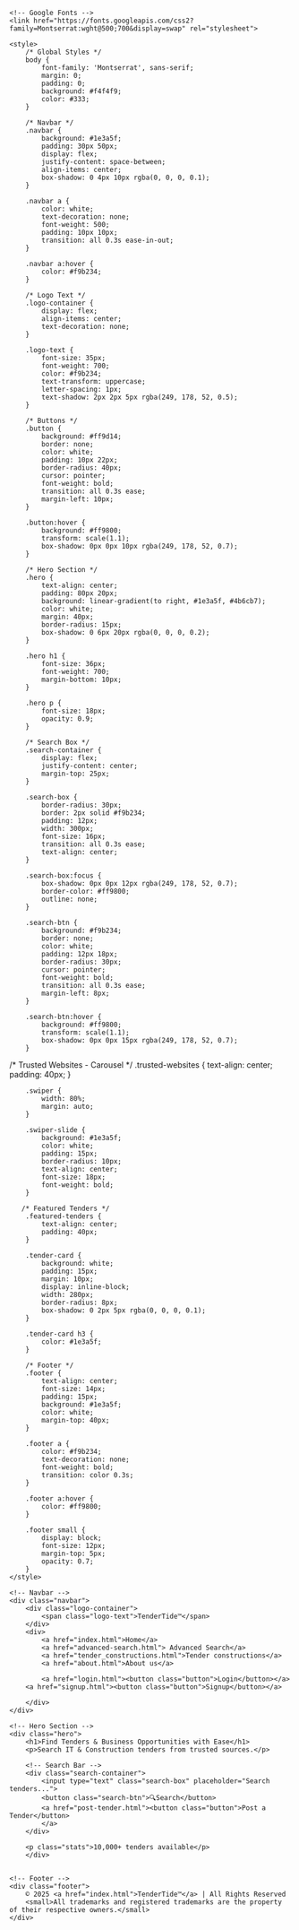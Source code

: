 <!DOCTYPE html>
<html lang="en">
<head>
    <meta charset="UTF-8">
    <meta name="viewport" content="width=device-width, initial-scale=1.0">
    <title>TenderTide</title>
    
    <!-- Google Fonts -->
    <link href="https://fonts.googleapis.com/css2?family=Montserrat:wght@500;700&display=swap" rel="stylesheet">

    <style>
        /* Global Styles */
        body {
            font-family: 'Montserrat', sans-serif;
            margin: 0;
            padding: 0;
            background: #f4f4f9;
            color: #333;
        }

        /* Navbar */
        .navbar {
            background: #1e3a5f;
            padding: 30px 50px;
            display: flex;
            justify-content: space-between;
            align-items: center;
            box-shadow: 0 4px 10px rgba(0, 0, 0, 0.1);
        }

        .navbar a {
            color: white;
            text-decoration: none;
            font-weight: 500;
            padding: 10px 10px;
            transition: all 0.3s ease-in-out;
        }

        .navbar a:hover {
            color: #f9b234;
        }

        /* Logo Text */
        .logo-container {
            display: flex;
            align-items: center;
            text-decoration: none;
        }

        .logo-text {
            font-size: 35px;
            font-weight: 700;
            color: #f9b234;
            text-transform: uppercase;
            letter-spacing: 1px;
            text-shadow: 2px 2px 5px rgba(249, 178, 52, 0.5);
        }

        /* Buttons */
        .button {
            background: #ff9d14;
            border: none;
            color: white;
            padding: 10px 22px;
            border-radius: 40px;
            cursor: pointer;
            font-weight: bold;
            transition: all 0.3s ease;
            margin-left: 10px;
        }

        .button:hover {
            background: #ff9800;
            transform: scale(1.1);
            box-shadow: 0px 0px 10px rgba(249, 178, 52, 0.7);
        }

        /* Hero Section */
        .hero {
            text-align: center;
            padding: 80px 20px;
            background: linear-gradient(to right, #1e3a5f, #4b6cb7);
            color: white;
            margin: 40px;
            border-radius: 15px;
            box-shadow: 0 6px 20px rgba(0, 0, 0, 0.2);
        }

        .hero h1 {
            font-size: 36px;
            font-weight: 700;
            margin-bottom: 10px;
        }

        .hero p {
            font-size: 18px;
            opacity: 0.9;
        }

        /* Search Box */
        .search-container {
            display: flex;
            justify-content: center;
            margin-top: 25px;
        }

        .search-box {
            border-radius: 30px;
            border: 2px solid #f9b234;
            padding: 12px;
            width: 300px;
            font-size: 16px;
            transition: all 0.3s ease;
            text-align: center;
        }

        .search-box:focus {
            box-shadow: 0px 0px 12px rgba(249, 178, 52, 0.7);
            border-color: #ff9800;
            outline: none;
        }

        .search-btn {
            background: #f9b234;
            border: none;
            color: white;
            padding: 12px 18px;
            border-radius: 30px;
            cursor: pointer;
            font-weight: bold;
            transition: all 0.3s ease;
            margin-left: 8px;
        }

        .search-btn:hover {
            background: #ff9800;
            transform: scale(1.1);
            box-shadow: 0px 0px 15px rgba(249, 178, 52, 0.7);
        }
/* Trusted Websites - Carousel */
.trusted-websites {
            text-align: center;
            padding: 40px;
        }

        .swiper {
            width: 80%;
            margin: auto;
        }

        .swiper-slide {
            background: #1e3a5f;
            color: white;
            padding: 15px;
            border-radius: 10px;
            text-align: center;
            font-size: 18px;
            font-weight: bold;
        }

       /* Featured Tenders */
        .featured-tenders {
            text-align: center;
            padding: 40px;
        }

        .tender-card {
            background: white;
            padding: 15px;
            margin: 10px;
            display: inline-block;
            width: 280px;
            border-radius: 8px;
            box-shadow: 0 2px 5px rgba(0, 0, 0, 0.1);
        }

        .tender-card h3 {
            color: #1e3a5f;
        }

        /* Footer */
        .footer {
            text-align: center;
            font-size: 14px;
            padding: 15px;
            background: #1e3a5f;
            color: white;
            margin-top: 40px;
        }

        .footer a {
            color: #f9b234;
            text-decoration: none;
            font-weight: bold;
            transition: color 0.3s;
        }

        .footer a:hover {
            color: #ff9800;
        }

        .footer small {
            display: block;
            font-size: 12px;
            margin-top: 5px;
            opacity: 0.7;
        }
    </style>
</head>
<body>

    <!-- Navbar -->
    <div class="navbar">
        <div class="logo-container">
            <span class="logo-text">TenderTide™</span>
        </div>
        <div>
            <a href="index.html">Home</a>
            <a href="advanced-search.html"> Advanced Search</a>
            <a href="tender_constructions.html">Tender constructions</a>
            <a href="about.html">About us</a>
            
            <a href="login.html"><button class="button">Login</button></a>
        <a href="signup.html"><button class="button">Signup</button></a>
   
        </div>
    </div>

    <!-- Hero Section -->
    <div class="hero">
        <h1>Find Tenders & Business Opportunities with Ease</h1>
        <p>Search IT & Construction tenders from trusted sources.</p>

        <!-- Search Bar -->
        <div class="search-container">
            <input type="text" class="search-box" placeholder="Search tenders...">
            <button class="search-btn">🔍Search</button>
            <a href="post-tender.html"><button class="button">Post a Tender</button>
            </a>
        </div>
        
        <p class="stats">10,000+ tenders available</p>
        </div>
    

    <!-- Footer -->
    <div class="footer">
        © 2025 <a href="index.html">TenderTide™</a> | All Rights Reserved  
        <small>All trademarks and registered trademarks are the property of their respective owners.</small>
    </div>

</body>
</html>
